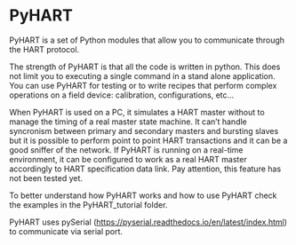 # PyHART
PyHART is a set of Python modules that allow you to communicate through the HART protocol.

The strength of PyHART is that all the code is written in python.
This does not limit you to executing a single command in a stand alone application.
You can use PyHART for testing or to write recipes that perform 
complex operations on a field device: calibration, configurations, etc...

When PyHART is used on a PC, it simulates a HART master without to manage the timing of a real master state machine. It can’t handle syncronism between primary and secondary masters and bursting slaves but it is possible to perform point to point HART transactions and it can be a good sniffer of the network.
If PyHART is running on a real-time environment, it can be configured to work as a real HART master accordingly to HART specification data link. Pay attention, this feature has not been tested yet.  

To better understand how PyHART works and how to use PyHART check the examples in the PyHART_tutorial folder.

PyHART uses pySerial (https://pyserial.readthedocs.io/en/latest/index.html) to communicate via serial port.

